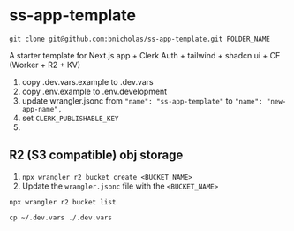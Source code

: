 # ss-app-template

`git clone git@github.com:bnicholas/ss-app-template.git FOLDER_NAME`

A starter template for Next.js app + Clerk Auth + tailwind + shadcn ui + CF (Worker + R2 + KV)

1. copy .dev.vars.example to .dev.vars
2. copy .env.example to .env.development
3. update wrangler.jsonc from `"name": "ss-app-template"` to `"name": "new-app-name",`
4. set `CLERK_PUBLISHABLE_KEY`
5.

## R2 (S3 compatible) obj storage

1. `npx wrangler r2 bucket create <BUCKET_NAME>`
2. Update the `wrangler.jsonc` file with the `<BUCKET_NAME>`

`npx wrangler r2 bucket list`

`cp ~/.dev.vars ./.dev.vars`
